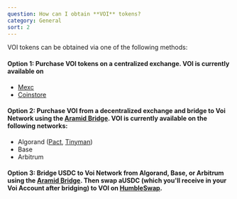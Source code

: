 ```yaml
---
question: How can I obtain **VOI** tokens?
category: General
sort: 2
---
```

VOI tokens can be obtained via one of the following methods:

#### Option 1: Purchase VOI tokens on a centralized exchange. VOI is currently available on
- [Mexc](https://www.mexc.com/exchange/VOI_USDT)
- [Coinstore](https://www.coinstore.com/spot/VOIUSDT) 

#### Option 2: Purchase VOI from a decentralized exchange and bridge to Voi Network using the [Aramid Bridge](https://biatec.notion.site/Aramid-Bridge-User-Guide-10cb2ccb197f809cb3c3de8c93cd67f8). VOI is currently available on the following networks:
 - Algorand ([Pact](https://app.pact.fi/swap?pair=USDC:31566704/ARAMID+VOI:2320775407), [Tinyman](https://app.tinyman.org/swap?asset_in=31566704&asset_out=2320775407))
 - Base
 - Arbitrum 

#### Option 3: Bridge USDC to Voi Network from Algorand, Base, or Arbitrum using the [Aramid Bridge](https://biatec.notion.site/Aramid-Bridge-User-Guide-10cb2ccb197f809cb3c3de8c93cd67f8). Then swap aUSDC (which you'll receive in your Voi Account after bridging) to VOI on [HumbleSwap](https://voi.humble.sh/#/swap?poolId=395553).